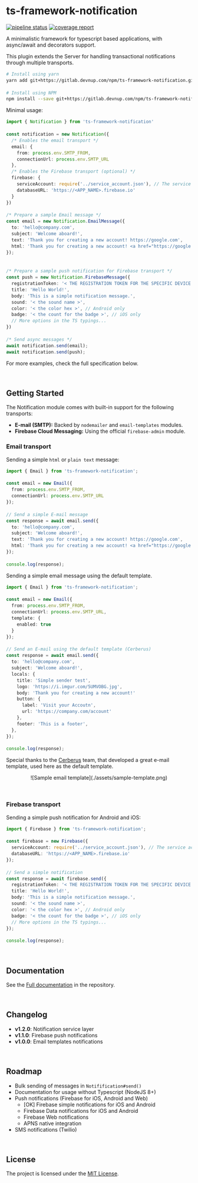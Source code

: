 ts-framework-notification
=========================

[![pipeline status](https://gitlab.devnup.com/npm/ts-framework-notification/badges/master/pipeline.svg)](https://gitlab.devnup.com/npm/ts-framework-notification/commits/master)
[![coverage report](https://gitlab.devnup.com/npm/ts-framework-notification/badges/master/coverage.svg)](https://gitlab.devnup.com/npm/ts-framework-notification/commits/master)

A minimalistic framework for typescript based applications, with async/await and decorators support.

This plugin extends the Server for handling transactional notifications through multiple transports. 


```bash
# Install using yarn
yarn add git+https://gitlab.devnup.com/npm/ts-framework-notification.git#master

# Install using NPM
npm install --save git+https://gitlab.devnup.com/npm/ts-framework-notification.git#master
```

Minimal usage: 
```typescript
import { Notification } from 'ts-framework-notification'

const notification = new Notification({
  /* Enables the email transport */
  email: {
    from: process.env.SMTP_FROM,
    connectionUrl: process.env.SMTP_URL
  },
  /* Enables the Firebase transport (optional) */
  firebase: {
    serviceAccount: require('../service_account.json'), // The service account from Firebase console
    databaseURL: 'https://<APP_NAME>.firebase.io'
  }
})

/* Prepare a sample Email message */
const email = new Notification.EmailMessage({
  to: 'hello@company.com',
  subject: 'Welcome aboard!',
  text: 'Thank you for creating a new account! https://google.com',
  html: 'Thank you for creating a new account! <a href="https://google.com>Click here to login</a>'
});


/* Prepare a sample push notification for Firebase transport */
const push = new Notification.FirebaseMessage({
  registrationToken: '< THE REGISTRATION TOKEN FOR THE SPECIFIC DEVICE OR ARRAY OF TOKENS >',
  title: 'Hello World!',
  body: 'This is a simple notification message.',
  sound: '< the sound name >',
  color: '< the color hex >', // Android only
  badge: '< the count for the badge >', // iOS only
  // More options in the TS typings...
})

/* Send async messages */
await notification.send(email);
await notification.send(push);
```

For more examples, check the full specification below.

<p><br /></p>

## Getting Started

The Notification module comes with built-in support for the following transports:

- **E-mail (SMTP):** Backed by `nodemailer` and `email-templates` modules.
- **Firebase Cloud Messaging:** Using the official `firebase-admin` module.

### Email transport

Sending a simple `html` or `plain text` message:

```typescript
import { Email } from 'ts-framework-notification';

const email = new Email({
  from: process.env.SMTP_FROM,
  connectionUrl: process.env.SMTP_URL
});

// Send a simple E-mail message
const response = await email.send({
  to: 'hello@company.com',
  subject: 'Welcome aboard!',
  text: 'Thank you for creating a new account! https://google.com',
  html: 'Thank you for creating a new account! <a href="https://google.com>Click here to login</a>'
});

console.log(response);
```

Sending a simple email message using the default template. 

```typescript
import { Email } from 'ts-framework-notification';

const email = new Email({
  from: process.env.SMTP_FROM,
  connectionUrl: process.env.SMTP_URL,
  template: {
    enabled: true
  }
});

// Send an E-mail using the default template (Cerberus)
const response = await email.send({
  to: 'hello@company.com',
  subject: 'Welcome aboard!',
  locals: {
    title: 'Simple sender test',
    logo: 'https://i.imgur.com/5UMVOBG.jpg',
    body: 'Thank you for creating a new account!'
    button: {
      label: 'Visit your Accoutn',
      url: 'https://company.com/account'
    },
    footer: 'This is a footer',
  },
});

console.log(response);
```

Special thanks to the [Cerberus](http://tedgoas.github.io/Cerberus) team, that developed a great e-mail template, used here as the default template.

<center>![Sample email template](./assets/sample-template.png)</center>

<p><br /></p>

### Firebase transport

Sending a simple push notification for Android and iOS:

```typescript
import { Firebase } from 'ts-framework-notification';

const firebase = new Firebase({
  serviceAccount: require('../service_account.json'), // The service account from Firebase console
  databaseURL: 'https://<APP_NAME>.firebase.io'
});

// Send a simple notification
const response = await firebase.send({
  registrationToken: '< THE REGISTRATION TOKEN FOR THE SPECIFIC DEVICE OR ARRAY OF TOKENS >',
  title: 'Hello World!',
  body: 'This is a simple notification message.',
  sound: '< the sound name >',
  color: '< the color hex >', // Android only
  badge: '< the count for the badge >', // iOS only
  // More options in the TS typings...
});

console.log(response);
```

<p><br /></p>

## Documentation

See the [Full documentation](./docs/index.md) in the repository.

<p><br /></p>

## Changelog

- **v1.2.0**: Notification service layer
- **v1.1.0**: Firebase push notifications
- **v1.0.0**: Email templates notifications

<p><br /></p>

## Roadmap
- Bulk sending of messages in `Notifification#send()`
- Documentation for usage without Typescript (NodeJS 8+)
- Push notifications (Firebase for iOS, Android and Web)
  - [OK] Firebase simple notifications for iOS and Android
  - Firebase Data notifications for iOS and Android
  - Firebase Web notifications
  - APNS native integration
- SMS notifications (Twilio)

<p><br /></p>

## License

The project is licensed under the [MIT License](./LICENSE.md).
